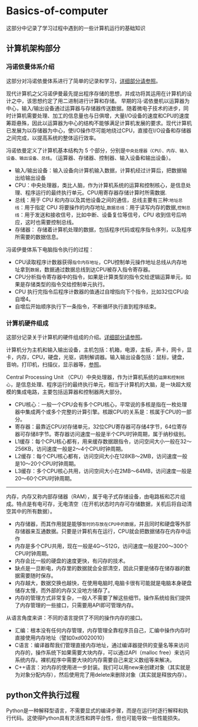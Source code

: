 # Basics-of-computer

这部分中记录了学习过程中遇到的一些计算机运行的基础知识

## 计算机架构部分

### 冯诺依曼体系介绍
这部分对冯诺依曼体系进行了简单的记录和学习，[详细部分请参照]( https://blog.csdn.net/weixin_43490708/article/details/126797448?ops_request_misc=&request_id=&biz_id=102&utm_term=%E8%AE%A1%E7%AE%97%E6%9C%BA%E6%9E%B6%E6%9E%84&utm_medium=distribute.pc_search_result.none-task-blog-2~all~sobaiduweb~default-3-126797448.nonecase&spm=1018.2226.3001.4187)。

现代计算机之父冯诺伊曼最先提出程序存储的思想，并成功将其运用在计算机的设计之中，该思想约定了用二进制进行计算和存储。
早期的冯·诺依曼机以运算器为中心，输入/输出设备通过运算器与存储器传送数据。随着微电子技术的进步，同时计算机需要处理、加工的信息量也与日俱增，大量I/O设备的速度和CPU的速度筹距悬殊，因此以运算器为中心的结构不能够满足计算机发展的要求。现代计算机已发展为以存储器为中心，使I/O操作尽可能地绕过CPU，直接在I/O设备和存储器之间完成，以提高系统的整体运行效率。

冯诺依曼定义了计算机基本结构为 5 个部分，分别是`中央处理器（CPU）、内存、输入设备、输出设备、总线`。（运算器、存储器、控制器、输入设备和输出设备）。
 *  输入/输出设备：输入设备向计算机输入数据，计算机经过计算后，把数据输出给输出设备
 *  CPU：中央处理器，类比人脑，作为计算机系统的运算和控制核心，是信息处理、程序运行的最终执行单元。CPU用寄存器存储计算时所需数据.
 *  总线：用于 CPU 和内存以及其他设备之间的通信，总线主要有三种:`地址总线`：用于指定 CPU 将要操作的内存地址,`数据总线`：用于读写内存的数据,`控制总线`：用于发送和接收信号，比如中断、设备复位等信号，CPU 收到信号后响应，这时也需要控制总线。
 *  存储器： 存储着计算机处理的数据，包括程序代码或程序指令序列，以及程序所需要的数据信息。

冯诺伊曼体系下电脑指令执行的过程：
 * CPU读取程序计数器获得`指令内存地址`，CPU控制单元操作地址总线从内存地址拿到`数据`，数据通过数据总线到达CPU被存入指令寄存器。
 * CPU分析指令寄存器中的指令，如果是计算类型的指令交给逻辑运算单元，如果是存储类型的指令交给控制单元执行。
 * CPU 执行完指令后程序计数器的值通过自增指向下个指令，比如32位CPU会自增4。
 * 自增后开始顺序执行下一条指令，不断循环执行直到程序结束。

### 计算机硬件组成
这部分记录关于计算机的硬件组成的介绍。[详细部分请参照](https://blog.csdn.net/weixin_43490708/article/details/126797448?ops_request_misc=&request_id=&biz_id=102&utm_term=%E8%AE%A1%E7%AE%97%E6%9C%BA%E6%9E%B6%E6%9E%84&utm_medium=distribute.pc_search_result.none-task-blog-2~all~sobaiduweb~default-3-126797448.nonecase&spm=1018.2226.3001.4187)。

计算机分为主机和输入输出设备，主机包括：机箱，电源，主板，声卡，网卡，显卡，内存，CPU，硬盘，光驱，调制解调器。输入输出设备包括：鼠标，键盘，音响，打印机，扫描仪，显示器等，[参照](https://blog.csdn.net/weixin_73993191/article/details/127767737?ops_request_misc=&request_id=&biz_id=102&utm_term=%E8%AE%A1%E7%AE%97%E6%9C%BA%20%20%E7%A1%AC%E4%BB%B6%E9%83%A8%E5%88%86&utm_medium=distribute.pc_search_result.none-task-blog-2~all~sobaiduweb~default-0-127767737.142^v96^pc_search_result_base5&spm=1018.2226.3001.4187)。

Central Processing Unit （CPU）中央处理器，作为计算机系统的`运算和控制核心`，是信息处理、程序运行的最终执行单元，相当于计算机的大脑，是一块超大规模的集成电路，主要包括运算器和控制器两大部分。
  * CPU核心：一般一个CPU会有多个CPU核心，平常说的多核是指在一枚处理器中集成两个或多个完整的计算引擎。核跟CPU的关系是：核属于CPU的一部分。
  * 寄存器：最靠近CPU对存储单元，32位CPU寄存器可存储4字节，64位寄存器可存储8字节。寄存器访问速度一般是半个CPU时钟周期，属于纳秒级别。
  * L1缓存：每个CPU核心都有，用来缓存数据跟指令，访问空间大小一般在32～256KB，访问速度一般是2～4个CPU时钟周期。
  * L2缓存：每个CPU核心都有，访问空间大小在128KB～2MB，访问速度一般是10～20个CPU时钟周期。
  * L3缓存：多个CPU核心共用，访问空间大小在2MB～64MB，访问速度一般是20～60个CPU时钟周期。
----------------------------------------------------------------------------------------------------------------------------------------------------------------------------------------------------------------
内存，内存又称内部存储器（RAM），属于电子式存储设备，由电路板和芯片组成。特点是有电可存，无电清空（在开机状态时内存可存储数据，关机后将自动清空其中的所有数据）。
 * 内存储器，而其作用就是能够`暂时的存放在CPU中的数据`，并且同时和硬盘等外部存储器来互通数据。只要是计算机有在运行，CPU就会把数据储存在内存中运作
 * 内存是多个CPU共用，现在一般是4G～512G，访问速度一般是200～300个CPU时钟周期。
 * 内存会比一般的硬盘的速度更快，有闪存的技术。
 * 缺点是一旦断电，内存里的数据就会全部清空，因此只要是储存在储存器的数据需要随时保存。
 * 内存越大，数据交换也越快，在使用电脑时,电脑卡很有可能就是电脑本身硬盘储存太慢，而外部的内存又没地方储存了。
 * 内存的管理方式非常复杂，一般人不需要了解这些细节。操作系统给我们提供了内存管理的一些接口，只需要用API即可管理内存。

从语言角度来讲：不同的语言提供了不同的操作内存的接口。
  * 汇编：根本没有任何内存管理，内存管理全靠程序员自己，汇编中操作内存时直接使用内存地址（譬如0xd0020010）
  * C语言：编译器帮我们管理直接内存地址，通过编译器提供的变量名等来访问内存的，操作系统下如果需要大块内存，可以通过API（malloc free）来访问系统内存。裸机程序中需要大块的内存需要自己来定义数组等来解决。
  * C++语言：对内存的使用进一步封装。我们可以用new来创建对象（其实就是为对象分配内存），然后使用完了用delete来删除对象（其实就是释放内存）。
  


## python文件执行过程

Python是一种解释型语言，不需要显式的编译步骤，而是在运行时逐行解释和执行代码。这使得Python具有灵活性和跨平台性，但也可能导致一些性能损失。
